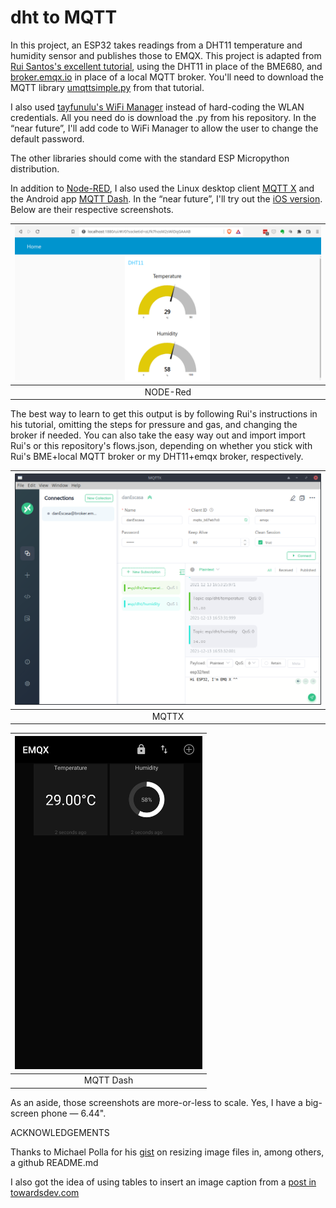 # dht to MQTT
In this project, an ESP32 takes readings from a DHT11 temperature and humidity sensor and publishes those to EMQX. This project is adapted from [Rui Santos's excellent tutorial](https://RandomNerdTutorials.com/micropython-mqtt-publish-bme680-esp32-esp8266/), using the DHT11 in place of the BME680, and [broker.emqx.io](https://broker.emqx.io) in place of a local MQTT broker. You'll need to download the MQTT library [umqttsimple.py](https://raw.githubusercontent.com/RuiSantosdotme/ESP-MicroPython/master/code/MQTT/umqttsimple.py) from that tutorial.

I also used [tayfunulu's WiFi Manager](https://github.com/tayfunulu/WiFiManager) instead of hard-coding the WLAN credentials. All you need do is download the .py from his repository. In the “near future”, I'll add code to WiFi Manager to allow the user to change the default password.

The other libraries should come with the standard ESP Micropython distribution.

In addition to [Node-RED](https://nodered.org/), I also used the Linux desktop client [MQTT X](https://mqttx.app/) and the Android app [MQTT Dash](https://play.google.com/store/Is/details?id=net.routix.mqttdash&hl=en&gl=US). In the “near future”, I'll try out the [iOS version](https://apps.apple.com/us/app/mqttool/id1085976398). Below are their respective screenshots.

| <img src=https://github.com/DanEscasa/dht2MQTT/blob/main/images/Screenshot.NODE-Red.png>
|:--:| 
| NODE-Red |

The best way to learn to get this output is by following Rui's instructions in his tutorial, omitting the steps for pressure and gas, and changing the broker if needed. You can also take the easy way out and import import Rui's or this repository's flows.json, depending on whether you stick with Rui's BME+local MQTT broker or my DHT11+emqx broker, respectively.

| <img src=https://github.com/DanEscasa/dht2MQTT/blob/main/images/Screenshot.MQTTX.png>
|:--:| 
| MQTTX |

| <img src=https://github.com/DanEscasa/dht2MQTT/blob/main/images/Screenshot.MQTT%20Dash.jpg width="300"> |
|:--:| 
| MQTT Dash |

As an aside, those screenshots are more-or-less to scale. Yes, I have a big-screen phone — 6.44".

ACKNOWLEDGEMENTS

Thanks to Michael Polla for his [gist](https://gist.github.com/MichaelPolla/a65ac84286ab523603e64549f9850223) on resizing image files in, among others, a github README.md

I also got the idea of using tables to insert an image caption from a [post in towardsdev.com](https://towardsdev.com/3-ways-to-add-a-caption-to-an-image-using-markdown-f2ca30562be6)
